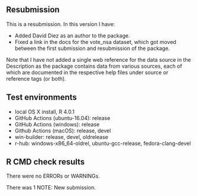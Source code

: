 ## Resubmission

This is a resubmission. In this version I have: 

* Added David Diez as an author to the package.
* Fixed a link in the docs for the vote_nsa dataset, which got moved between the first submission and resubmission of the package.

Note that I have not added a single web reference for the data source in the Description as the package contains data from various sources, each of which are documented in the respective help files under source or reference tags (or both).
  
## Test environments

* local OS X install, R 4.0.1
* GitHub Actions (ubuntu-16.04): release
* GitHub Actions (windows): release
* Github Actions (macOS): release, devel
* win-builder: release, devel, oldrelease
* r-hub: windows-x86_64-oldrel, ubuntu-gcc-release, fedora-clang-devel

## R CMD check results

There were no ERRORs or WARNINGs.

There was 1 NOTE: New submission.
